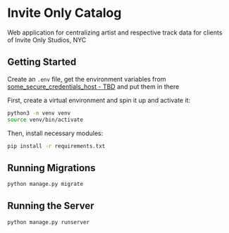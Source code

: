 # Invite Only Catalog

Web application for centralizing artist and respective track data for clients of Invite Only Studios, NYC

## Getting Started

Create an `.env` file, get the environment variables from [some_secure_credentials_host - TBD](#) and put them in there

First, create a virtual environment and spin it up and activate it:

```bash
python3 -m venv venv
source venv/bin/activate
```

Then, install necessary modules:

```bash
pip install -r requirements.txt
```

## Running Migrations

```bash
python manage.py migrate
```

## Running the Server

```bash
python manage.py runserver
```
